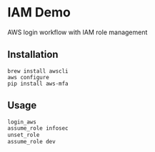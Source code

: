 # IAM Demo

AWS login workflow with IAM role management 

## Installation
```
brew install awscli
aws configure
pip install aws-mfa
```

## Usage

```javascript
login_aws
assume_role infosec
unset_role
assume_role dev
```
